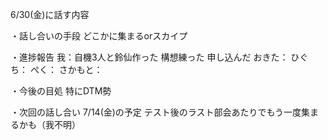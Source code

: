 6/30(金)に話す内容

・話し合いの手段
	どこかに集まるorスカイプ

・進捗報告
	我：自機3人と鈴仙作った
		構想練った
		申し込んだ
	おきた：
	ひぐち：
	ぺく：
	さかもと：

・今後の目処
	特にDTM勢

・次回の話し合い
	7/14(金)の予定
	テスト後のラスト部会あたりでもう一度集まるかも（我不明）
